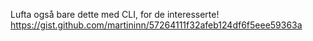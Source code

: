 Lufta også bare dette med CLI, for de interesserte! https://gist.github.com/martininn/57264111f32afeb124df6f5eee59363a
